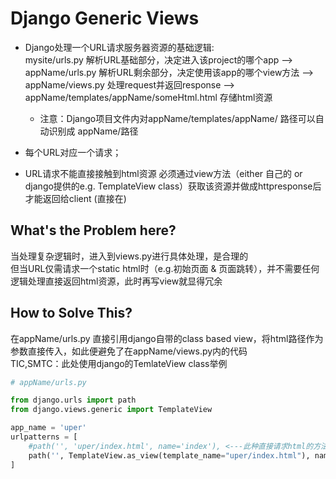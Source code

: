 # Django Generic Views  
- Django处理一个URL请求服务器资源的基础逻辑:  
  mysite/urls.py 解析URL基础部分，决定进入该project的哪个app -->  
  appName/urls.py 解析URL剩余部分，决定使用该app的哪个view方法 -->  
  appName/views.py 处理request并返回response -->  
  appName/templates/appName/someHtml.html 存储html资源  
   - 注意：Django项目文件内对appName/templates/appName/ 路径可以自动识别成 appName/路径  


- 每个URL对应一个请求；  
- URL请求不能直接接触到html资源 
  必须通过view方法（either 自己的 or django提供的e.g. TemplateView class）获取该资源并做成httpresponse后才能返回给client
  (直接在)
  
## What's the Problem here? 
当处理复杂逻辑时，进入到views.py进行具体处理，是合理的  
但当URL仅需请求一个static html时（e.g.初始页面 & 页面跳转），并不需要任何逻辑处理直接返回html资源，此时再写view就显得冗余  

## How to Solve This?
在appName/urls.py 直接引用django自带的class based view，将html路径作为参数直接传入，如此便避免了在appName/views.py内的代码  
TIC,SMTC：此处使用django的TemlateView class举例
```python
# appName/urls.py

from django.urls import path
from django.views.generic import TemplateView

app_name = 'uper'
urlpatterns = [
    #path('', 'uper/index.html', name='index'), <---此种直接请求html的方法会报错：必须将html资源制作成HttpResponse才能返回给client
    path('', TemplateView.as_view(template_name="uper/index.html"), name='index'), # <--—-正确方法：使用TemlateView类的as_view方法将html资源制作为HttpResponse
]
```
